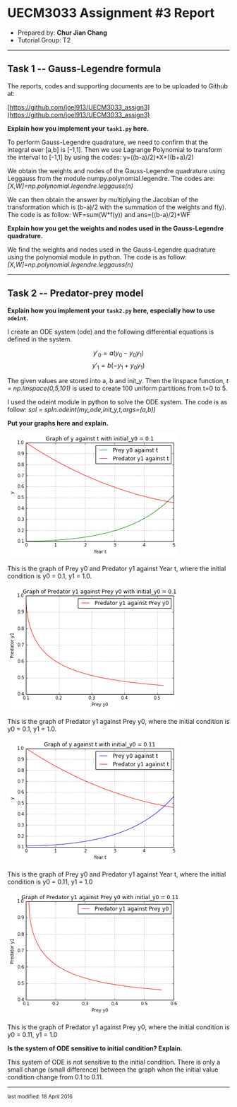 UECM3033 Assignment #3 Report
========================================================

- Prepared by: **Chur Jian Chang**
- Tutorial Group: T2

--------------------------------------------------------

## Task 1 --  Gauss-Legendre formula

The reports, codes and supporting documents are to be uploaded to Github at: 

[https://github.com/joel913/UECM3033_assign3](https://github.com/joel913/UECM3033_assign3)

**Explain how you implement your `task1.py` here.**

To perform Gauss-Legendre quadrature, we need to confirm that the integral over [a,b] is [-1,1]. Then we use Lagrange Polynomial to transform the interval to [-1,1] by using the codes: 
 y=((b-a)/2)*X+((b+a)/2)

We obtain the weights and nodes of the Gauss-Legendre quadrature using Leggauss from the module numpy.polynomial.legendre.
The codes are: 
*[X,W]=np.polynomial.legendre.leggauss(n)*

We can then obtain the answer by multiplying the Jacobian of the transformation which is (b-a)/2 with the summation of the weights and f(y).
The code is as follow:
WF=sum(W*f(y)) and 
ans=((b-a)/2)*WF

**Explain how you get the weights and nodes used in the Gauss-Legendre quadrature.**

We find the weights and nodes used in the Gauss-Legendre quadrature using the polynomial module in python. The code is as follow: *[X,W]=np.polynomial.legendre.leggauss(n)*

---------------------------------------------------------

## Task 2 -- Predator-prey model

**Explain how you implement your `task2.py` here, especially how to use `odeint`.**

I create an ODE system (ode) and the following differential equations is defined in the system.

$$ y'_0 = a(y_0 - y_0 y_1)$$ $$ y'_1 = b(-y_1 + y_0 y_1)$$

The given values are stored into a, b and init_y. Then the linspace function, *t = np.linspace(0,5,101)* is used to create 100 uniform partitions from t=0 to 5.

I used the odeint module in python to solve the ODE system. The code is as follow:
*sol = spIn.odeint(my_ode,init_y,t,args=(a,b))* 

**Put your graphs here and explain.**

![graph_of_y0_and_y1.png](graph_of_y0_and_y1.png)

This is the graph of Prey y0 and Predator y1 against Year t, where the initial condition is y0 = 0.1, y1 = 1.0. 


![graph_of_y1_against_y0.png](graph_of_y1_against_y0.png)

This is the graph of Predator y1 against Prey y0, where the initial condition is y0 = 0.1, y1 = 1.0.

![graph_of_y0_and_y1_(2nd).png](graph_of_y0_and_y1_(2nd).png)

This is the graph of Prey y0 and Predator y1 against Year t, where the initial condition is y0 = 0.11, y1 = 1.0


![grap_of_y1_against_y0_(2nd).png](grap_of_y1_against_y0_(2nd).png)

This is the graph of Predator y1 against Prey y0, where the initial condition is y0 = 0.11, y1 = 1.0

**Is the system of ODE sensitive to initial condition? Explain.**

This system of ODE is not sensitive to the initial condition. There is only a small change (small difference) between the graph when the initial value condition change from 0.1 to 0.11.

-----------------------------------

<sup>last modified: 18 April 2016</sup>

